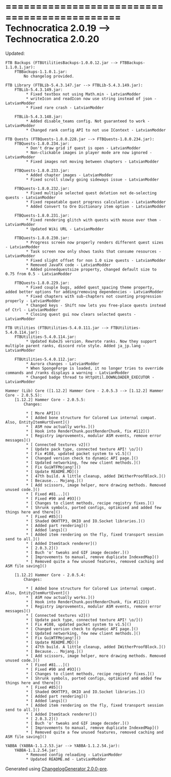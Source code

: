 =============================================
Technocratica 2.0.19 --> Technocratica 2.0.20
=============================================

Updated:

	FTB Backups (FTBUtilitiesBackups-1.0.0.12.jar --> FTBBackups-1.1.0.1.jar):
		FTBBackups-1.1.0.1.jar:
			No changelog provided.

	FTB Library (FTBLib-5.4.3.147.jar --> FTBLib-5.4.3.149.jar):
		FTBLib-5.4.3.149.jar:
			 * Fixed textbox not using Math.min - LatvianModder 
			 * writeIcon and readIcon now use string instead of json - LatvianModder 
			 * Fixed rare crash - LatvianModder 

		FTBLib-5.4.3.148.jar:
			 * Added disable_teams config. Not guaranteed to work - LatvianModder 
			 * Changed rank config API to not use IContext - LatvianModder 

	FTB Quests (FTBQuests-1.8.0.228.jar --> FTBQuests-1.8.0.234.jar):
		FTBQuests-1.8.0.234.jar:
			 * Don't draw grid if quest is open - LatvianModder 
			 * Non-clickable images in player mode are now ignored - LatvianModder 
			 * Fixed images not moving between chapters - LatvianModder 

		FTBQuests-1.8.0.233.jar:
			 * Added chapter images - LatvianModder 
			 * Fixed scroll slowly going sideways issue - LatvianModder 

		FTBQuests-1.8.0.232.jar:
			 * Fixed multiple selected quest deletion not de-selecting quests - LatvianModder 
			 * Fixed repeatable quest progress calculation - LatvianModder 
			 * Added Convert to Ore Dictionary item option - LatvianModder 

		FTBQuests-1.8.0.231.jar:
			 * Fixed rendering glitch with quests with mouse over them - LatvianModder 
			 * Updated Wiki URL - LatvianModder 

		FTBQuests-1.8.0.230.jar:
			 * Progress screen now properly renders different quest sizes - LatvianModder 
			 * Task screen now only shows tasks that consume resources - LatvianModder 
			 * Fixed slight offset for non 1.0 size quests - LatvianModder 
			 * Removed JavaFX code - LatvianModder 
			 * Added pinnedquestsize property, changed default size to 0.75 from 0.5 - LatvianModder 

		FTBQuests-1.8.0.229.jar:
			 * Fixed couple bugs, added quest_spacing theme property, added better options for adding/removing dependencies - LatvianModder 
			 * Fixed chapters with sub-chapters not counting progression properly - LatvianModder 
			 * Changed keys - Shift now lets you free-place quests instead of Ctrl - LatvianModder 
			 * Closing quest gui now clears selected quests - LatvianModder 

	FTB Utilities (FTBUtilities-5.4.0.111.jar --> FTBUtilities-5.4.0.114.jar):
		FTBUtilities-5.4.0.114.jar:
			 * Updated KubeJS version. Rewrote ranks. Now they support multiple parent ranks, discord role style. Added ja_jp.lang - LatvianModder 

		FTBUtilities-5.4.0.112.jar:
			 * Aurora changes - LatvianModder 
			 * When SpongeForge is loaded, it no longer tries to override commands and /ranks displays a warning - LatvianModder 
			 * Changed badge thread to HttpUtil.DOWNLOADER_EXECUTOR - LatvianModder 

	Hammer (Lib) Core ([1.12.2] Hammer Core - 2.0.5.3 --> [1.12.2] Hammer Core - 2.0.5.5):
		[1.12.2] Hammer Core - 2.0.5.5:
			Changes:

			 * [ More API]() 
			 * [ Added bone structure for Colored Lux internal compat. Also, EntityItemHurtEvent]() 
			 * [ ASM now actually works.]() 
			 * [ Hook into RenderChunk.postRenderChunk, fix #112]() 
			 * [ Registry improvements, modular ASM events, remove error messages]() 
			 * [ Connected textures v2]() 
			 * [ Update pack type, connected texture API! \o/]() 
			 * [ Fix #108, updated packet system to v1.5]() 
			 * [ Changed version check to dynamic API page.]() 
			 * [ Updated networking, few new client methods.]() 
			 * [ Fix GuiWTFMojang!]() 
			 * [ Update README.MD]() 
			 * [ 47th build. A little cleanup, added IWitherProofBlock.]() 
			 * [ Because... Mojang.]() 
			 * [ Add scissors, image helper, more drawing methods. Removed unused code.]() 
			 * [ Fixed #81...]() 
			 * [ Fixed #90 and #93]() 
			 * [ Changes to client methods, recipe registry fixes.]() 
			 * [ Shrunk symbols, ported configs, optimised and added few things here and there]() 
			 * [ Fixed #85]() 
			 * [ Shaded OKHTTP3, OKIO and IO.Socket libraries.]() 
			 * [ Added part rendering]() 
			 * [ Added langs]() 
			 * [ Added item rendering on the fly, fixed transport session send to all.]() 
			 * [ Added ItemStack renderer]() 
			 * [ 2.0.3.2]() 
			 * [ Buch 'o' tweaks and GIF image decoder.]() 
			 * [ Improvements to manual, remove duplicate IndexedMap]() 
			 * [ Removed quite a few unused features, removed caching and ASM file saving]() 

		[1.12.2] Hammer Core - 2.0.5.4:
			Changes:

			 * [ Added bone structure for Colored Lux internal compat. Also, EntityItemHurtEvent]() 
			 * [ ASM now actually works.]() 
			 * [ Hook into RenderChunk.postRenderChunk, fix #112]() 
			 * [ Registry improvements, modular ASM events, remove error messages]() 
			 * [ Connected textures v2]() 
			 * [ Update pack type, connected texture API! \o/]() 
			 * [ Fix #108, updated packet system to v1.5]() 
			 * [ Changed version check to dynamic API page.]() 
			 * [ Updated networking, few new client methods.]() 
			 * [ Fix GuiWTFMojang!]() 
			 * [ Update README.MD]() 
			 * [ 47th build. A little cleanup, added IWitherProofBlock.]() 
			 * [ Because... Mojang.]() 
			 * [ Add scissors, image helper, more drawing methods. Removed unused code.]() 
			 * [ Fixed #81...]() 
			 * [ Fixed #90 and #93]() 
			 * [ Changes to client methods, recipe registry fixes.]() 
			 * [ Shrunk symbols, ported configs, optimised and added few things here and there]() 
			 * [ Fixed #85]() 
			 * [ Shaded OKHTTP3, OKIO and IO.Socket libraries.]() 
			 * [ Added part rendering]() 
			 * [ Added langs]() 
			 * [ Added item rendering on the fly, fixed transport session send to all.]() 
			 * [ Added ItemStack renderer]() 
			 * [ 2.0.3.2]() 
			 * [ Buch 'o' tweaks and GIF image decoder.]() 
			 * [ Improvements to manual, remove duplicate IndexedMap]() 
			 * [ Removed quite a few unused features, removed caching and ASM file saving]() 

	YABBA (YABBA-1.1.2.53.jar --> YABBA-1.1.2.54.jar):
		YABBA-1.1.2.54.jar:
			 * Removed config reloading - LatvianModder 
			 * Updated README.md - LatvianModder 

Generated using [ChangelogGenerator 2.0.0-pre](https://github.com/TheRandomLabs/ChangelogGenerator).
